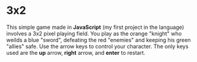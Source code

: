 # 3x2

This simple game made in **JavaScript** (my first project in the language) involves a 3x2 pixel playing field. 
You play as the orange "knight" who weilds a blue "sword", defeating the red "enemies" and keeping his green "allies" safe.
Use the arrow keys to control your character. The only keys used are the **up** arrow, **right** arrow, and **enter** to restart.

